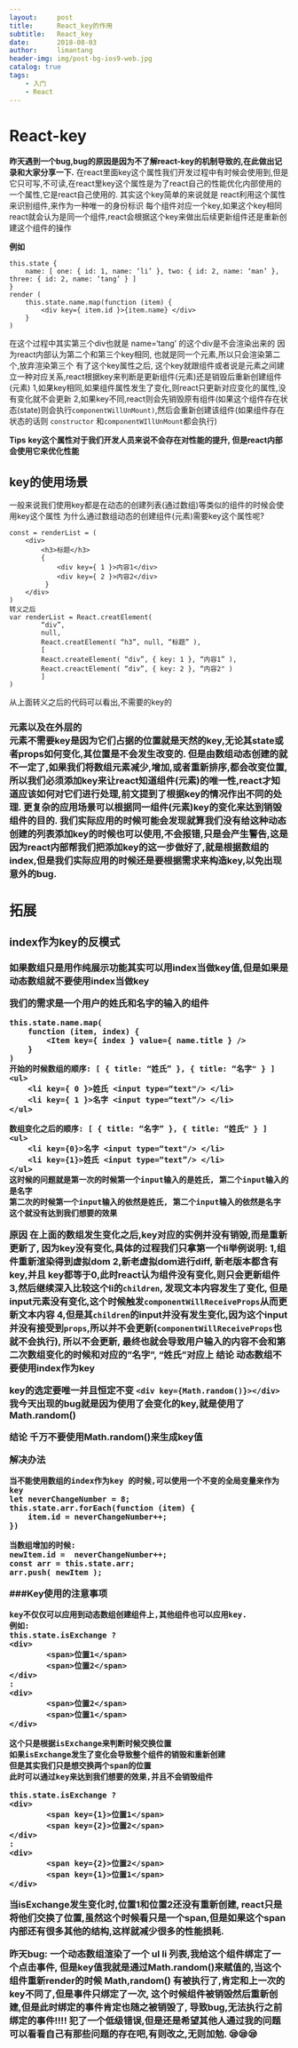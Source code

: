 ```yaml
---
layout:     post
title:      React_key的作用
subtitle:   React_key
date:       2018-08-03
author:     limantang
header-img: img/post-bg-ios9-web.jpg
catalog: true
tags:
    - 入门
    - React
---
```


# React-key
**昨天遇到一个bug,bug的原因是因为不了解react-key的机制导致的,在此做出记录和大家分享一下.**
在react里面key这个属性我们开发过程中有时候会使用到,但是它只可写,不可读,在react里key这个属性是为了react自己的性能优化内部使用的一个属性,它是react自己使用的.
其实这个key简单的来说就是 react利用这个属性来识别组件,来作为一种唯一的身份标识
每个组件对应一个key,如果这个key相同react就会认为是同一个组件,react会根据这个key来做出后续更新组件还是重新创建这个组件的操作

**例如**
```
this.state {
    name: [ one: { id: 1, name: ‘li’ }, two: { id: 2, name: ‘man’ }, three: { id: 2, name: ‘tang’ } ]
}
render (
    this.state.name.map(function (item) {
        <div key={ item.id }>{item.name} </div>
	}
)
```

在这个过程中其实第三个div也就是 name=‘tang’ 的这个div是不会渲染出来的
因为react内部认为第二个和第三个key相同, 也就是同一个元素,所以只会渲染第二个,放弃渲染第三个
有了这个key属性之后, 这个key就跟组件或者说是元素之间建立一种对应关系,react根据key来判断是更新组件(元素)还是销毁后重新创建组件(元素)
1,如果key相同,如果组件属性发生了变化,则react只更新对应变化的属性,没有变化就不会更新
2,如果key不同,react则会先销毁原有组件(如果这个组件存在状态(state)则会执行`componentWillUnMount)`,然后会重新创建该组件(如果组件存在状态的话则 `constructor` 和`componentWIllUnMount`都会执行)

**Tips**
**key这个属性对于我们开发人员来说不会存在对性能的提升, 但是react内部会使用它来优化性能**

## key的使用场景

一般来说我们使用key都是在动态的创建列表(通过数组)等类似的组件的时候会使用key这个属性 
为什么通过数组动态的创建组件(元素)需要key这个属性呢?
```
const = renderList = (
    <div>
        <h3>标题</h3>
        { 
            <div key={ 1 }>内容1</div>
            <div key={ 2 }>内容2</div>
         }
    </div>
)
转义之后
var renderList = React.creatElement(
        “div”,
        null,
        React.creatElement( “h3”, null, “标题” ),
        [
        React.createElement( “div”, { key: 1 }, “内容1” ),
        React.creactElement( “div”, { key: 2 }, “内容2" )
        ]
)
```

从上面转义之后的代码可以看出,不需要的key的<h3>元素以及在外层的<div>元素不需要key是因为它们占据的位置就是天然的key,无论其state或者props如何变化,其位置是不会发生改变的.
但是由数组动态创建的就不一定了,如果我们将数组元素减少,增加,或者重新排序,都会改变位置,所以我们必须添加key来让react知道组件(元素)的唯一性,react才知道应该如何对它们进行处理,前文提到了根据key的情况作出不同的处理.
更复杂的应用场景可以根据同一组件(元素)key的变化来达到销毁组件的目的.
我们实际应用的时候可能会发现就算我们没有给这种动态创建的列表添加key的时候也可以使用,不会报错,只是会产生警告,这是因为react内部帮我们把添加key的这一步做好了,就是根据数组的index,但是我们实际应用的时候还是要根据需求来构造key,以免出现意外的bug.

## 拓展
###  index作为key的反模式
**如果数组只是用作纯展示功能其实可以用index当做key值,但是如果是动态数组就不要使用index当做key**

**我们的需求是一个用户的姓氏和名字的输入的组件**
```
this.state.name.map( 
    function (item, index) { 
    	<Item key={ index } value={ name.title } />
	}
)
开始的时候数组的顺序: [ { title: “姓氏” }, { title: “名字" } ]
<ul>
    <li key={ 0 }>姓氏 <input type=“text"/> </li>
    <li key={ 1 }>名字 <input type=“text”/> </li>
</ul>

数组变化之后的顺序: [ { title: “名字” }, { title: “姓氏" } ]
<ul>
    <li key={0}>名字 <input type=“text"/> </li>
    <li key={1}>姓氏 <input type=“text”/> </li>
</ul>
这时候的问题就是第一次的时候第一个input输入的是姓氏, 第二个input输入的是名字
第二次的时候第一个input输入的依然是姓氏, 第二个input输入的依然是名字
这个就没有达到我们想要的效果
```

**原因**
在上面的数组发生变化之后,key对应的实例并没有销毁,而是重新更新了, 因为key没有变化,具体的过程我们只拿第一个li举例说明:
1,组件重新渲染得到虚拟dom
2,新老虚拟dom进行diff, 新老版本都含有key,并且 key都等于0,此时react认为组件没有变化,则只会更新组件
3,然后继续深入比较这个li的`children`, 发现文本内容发生了变化, 但是input元素没有变化,这个时候触发`componentWillReceiveProps`从而更新文本内容
4,但是其`children`的input并没有发生变化,因为这个input并没有接受到`props`,所以并不会更新(`componentWillReceiveProps`也就不会执行), 所以不会更新, 最终也就会导致用户输入的内容不会和第二次数组变化的时候和对应的”名字”, “姓氏”对应上
**结论**
动态数组不要使用index作为key

**key的选定要唯一并且恒定不变**
```<div key={Math.random()}></div>```
我今天出现的bug就是因为使用了会变化的key,就是使用了Math.random()

**结论**
千万不要使用Math.random()来生成key值

**解决办法**
```
当不能使用数组的index作为key 的时候,可以使用一个不变的全局变量来作为key
let neverChangeNumber = 8;
this.state.arr.forEach(function (item) {  
    item.id = neverChangeNumber++;
})

当数组增加的时候:
newItem.id =  neverChangeNumber++;
const arr = this.state.arr;
arr.push( newItem );
```
###Key使用的注意事项
```
key不仅仅可以应用到动态数组创建组件上,其他组件也可以应用key.
例如: 
this.state.isExchange ? 
<div>
        <span>位置1</span>
        <span>位置2</span>
</div>
:
<div>
        <span>位置2</span>
        <span>位置1</span>
</div>

这个只是根据isExchange来判断时候交换位置
如果isExchange发生了变化会导致整个组件的销毁和重新创建
但是其实我们只是想交换两个span的位置
此时可以通过key来达到我们想要的效果,并且不会销毁组件

this.state.isExchange ? 
<div>
        <span key={1}>位置1</span>
        <span key={2}>位置2</span>
</div>
:
<div>
        <span key={2}>位置2</span>
        <span key={1}>位置1</span>
</div>
```

当isExchange发生变化时,<span key={1}>位置1</span>和<span key={2}>位置2</span>还没有重新创建, react只是将他们交换了位置,虽然这个时候看只是一个span,但是如果这个span内部还有很多其他的结构,这样就减少很多的性能损耗.

昨天bug: 一个动态数组渲染了一个 ul li 列表,我给这个组件绑定了一个点击事件, 但是key值我就是通过Math.random()来赋值的,当这个组件重新render的时候 Math,random() 有被执行了,肯定和上一次的key不同了,但是事件只绑定了一次, 这个时候组件被销毁然后重新创建,但是此时绑定的事件肯定也随之被销毁了, 导致bug,无法执行之前绑定的事件!!!!
犯了一个低级错误,但是还是希望其他人通过我的问题可以看看自己有那些问题的存在吧,有则改之,无则加勉.
😪😪😪


































